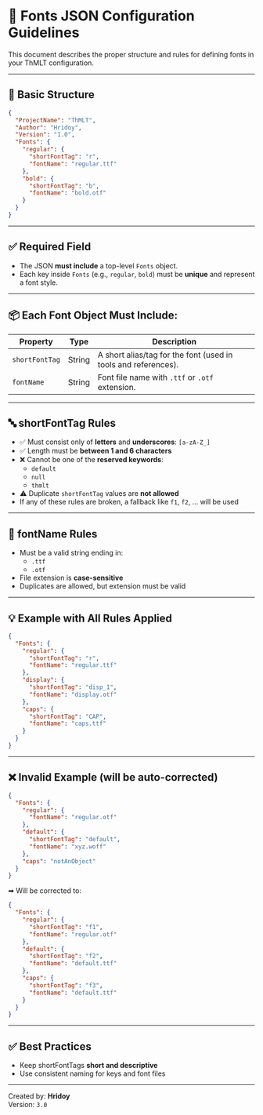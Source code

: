 
# 🧾 Fonts JSON Configuration Guidelines

This document describes the proper structure and rules for defining fonts in your ThMLT configuration.

---

## 📌 Basic Structure

```json
{
  "ProjectName": "ThMLT",
  "Author": "Hridoy",
  "Version": "1.0",
  "Fonts": {
    "regular": {
      "shortFontTag": "r",
      "fontName": "regular.ttf"
    },
    "bold": {
      "shortFontTag": "b",
      "fontName": "bold.otf"
    }
  }
}
```

---

## ✅ Required Field

- The JSON **must include** a top-level `Fonts` object.
- Each key inside `Fonts` (e.g., `regular`, `bold`) must be **unique** and represent a font style.

---

## 📦 Each Font Object Must Include:

| Property       | Type   | Description                                                             |
|----------------|--------|-------------------------------------------------------------------------|
| `shortFontTag` | String | A short alias/tag for the font (used in tools and references).         |
| `fontName`     | String | Font file name with `.ttf` or `.otf` extension.                        |

---

## 🔤 shortFontTag Rules

- ✅ Must consist only of **letters** and **underscores**: `[a-zA-Z_]`
- ✅ Length must be **between 1 and 6 characters**
- ❌ Cannot be one of the **reserved keywords**:
    - `default`
    - `null`
    - `thmlt`
- ⚠️ Duplicate `shortFontTag` values are **not allowed**
- If any of these rules are broken, a fallback like `f1`, `f2`, ... will be used

---

## 📁 fontName Rules

- Must be a valid string ending in:
    - `.ttf`
    - `.otf`
- File extension is **case-sensitive**
- Duplicates are allowed, but extension must be valid

---

## 💡 Example with All Rules Applied

```json
{
  "Fonts": {
    "regular": {
      "shortFontTag": "r",
      "fontName": "regular.ttf"
    },
    "display": {
      "shortFontTag": "disp_1",
      "fontName": "display.otf"
    },
    "caps": {
      "shortFontTag": "CAP",
      "fontName": "caps.ttf"
    }
  }
}
```

---

## ❌ Invalid Example (will be auto-corrected)

```json
{
  "Fonts": {
    "regular": {
      "fontName": "regular.otf"
    },
    "default": {
      "shortFontTag": "default",
      "fontName": "xyz.woff"
    },
    "caps": "notAnObject"
  }
}
```

➡ Will be corrected to:

```json
{
  "Fonts": {
    "regular": {
      "shortFontTag": "f1",
      "fontName": "regular.otf"
    },
    "default": {
      "shortFontTag": "f2",
      "fontName": "default.ttf"
    },
    "caps": {
      "shortFontTag": "f3",
      "fontName": "default.ttf"
    }
  }
}
```

---

## ✅ Best Practices

- Keep shortFontTags **short and descriptive**
- Use consistent naming for keys and font files

---

Created by: **Hridoy**  
Version: `3.0`
```